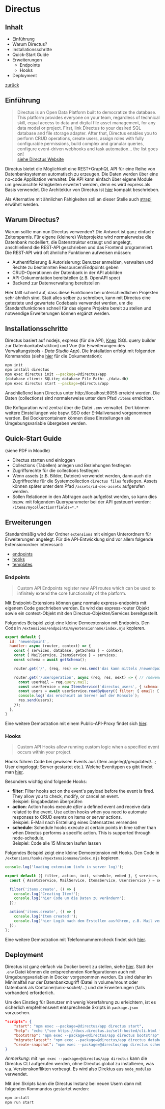 # Directus

## Inhalt

- Einführung
- Warum Directus?
- Installationsschritte
- Quick-Start Guide
- Erweiterungen
  - Endpoints
  - Hooks
- Deployment

[zurück](../README.md)

## Einführung

> Directus is an Open Data Platform built to democratize the database.
> This platform provides everyone on your team, regardless of technical skill, equal access to data and digital file asset management, for any data model or project. First, link Directus to your desired SQL database and file storage adapter. After that, Directus enables you to perform CRUD operations, create users, assign roles with fully configurable permissions, build complex and granular queries, configure event-driven webhooks and task automation... the list goes on!
> <br />[siehe Directus Website](https://docs.directus.io/getting-started/introduction.html)

Directus bietet die Möglichkeit eine REST+GraphQL API für eine Reihe von Datenbanksystemen automatisch zu erzeugen. Die Daten werden über eine no-code Applikation verwaltet. Die API kann einfach über eigene Module um gewünschte Fähigkeiten erweitert werden, denn es wird express als Basis verwendet. Die Architektur von Directus ist [hier](https://docs.directus.io/getting-started/architecture.html) kompakt beschrieben.

Als Alternative mit ähnlichen Fähigkeiten soll an dieser Stelle auch [strapi](https://strapi.io/) erwähnt werden.

## Warum Directus?

Warum sollte man nun Directus verwenden? Die Antwort ist ganz einfach: Zeitersparnis. Für eigene (kleinere) Webprojekte wird normalerweise die Datenbank modelliert, die Datenstruktur erzeugt und angelegt, anschließend die REST-API geschrieben und das Frontend programmiert. Die REST-API wird oft ähnliche Funktionen aufweisen müssen:

- Authentifizierung & Autorisierung: Benutzer anmelden, verwalten und Rechte zu bestimmten Ressourcen/Endpoints geben
- CRUD-Operationen der Datenbank in der API abbilden
- API-Dokumentation bereitstellen (z.B. OpenAPI spec)
- Backend zur Datenverwaltung bereitstellen

Hier fällt schnell auf, dass diese Funktionen bei unterschiedlichen Projekten sehr ähnlich sind. Statt alles selber zu schreiben, kann mit Directus eine getestete und gewartete Codebasis verwendet werden, um die Standardfunktionen schnell für das eigene Projekte bereit zu stellen und notwendige Erweiterungen können ergänzt werden.

## Installationsschritte

Directus basiert auf nodejs, express (für die API), [Knex](https://knexjs.org/) (SQL query builder zur Datenbankabstraktion) und Vue (für Erweiterungen des Verwaltungstools - *Data Studio App*). Die Installation erfolgt mit folgenden Kommandos (siehe [hier](https://docs.directus.io/self-hosted/cli.html) für die Dokumentation):

```sh
npm init
npm install directus
npm exec directus init --package=@directus/app
(database client: SQLite; database File Path: ./data.db)
npm exec directus start --package=@directus/app
```

Anschließend kann Directus unter http://localhost:8055 erreicht werden. Die Daten (collections) sind normalerweise unter dem Pfad `/items` erreichbar.

Die Kofiguration wird zentral über die Datei `.env` verwaltet. Dort können weitere Einstellungen wie bspw. SSO oder E-Mailversand vorgenommen werden. Bei Dockercontainern können diese Einstellungen als Umgebungsvariable übergeben werden.

## Quick-Start Guide

(siehe PDF in Moodle)

- Directus starten und einloggen
- Collections (Tabellen) anlegen und Beziehungen festlegen
- Zugriffsrechte für die collections festlegen
- Wenn assets (z.B. Bilder, Dateien) verwendet werden, dann auch die Zugriffrechte für die Systemcollection `directus files` festlegen. Assets können später unter dem Pfad `/assets/id-des-assets` aufgerufen werden.
- Sollen Relationen in den Abfragen auch aufgelöst werden, so kann dies bspw. mit folgendem Queryparameter bei der API gesteuert werden: `/items/mycollection?fields=*.*`

## Erweiterungen

Standardmäßig wird der Ordner `extensions` mit einigen Unterordnern für Erweiterungen angelegt. Für die API-Entwicklung sind vor allem folgende Extensionordner interessant:

- [endpoints](https://docs.directus.io/extensions/endpoints.html)
- [hooks](https://docs.directus.io/extensions/hooks.html)
- [templates](https://docs.directus.io/extensions/email-templates.html)

### Endpoints

> Custom API Endpoints register new API routes which can be used to infinitely extend the core functionality of the platform.

Mit Endpoint-Extensions können ganz normale express-endpoints mit eigenem Code geschrieben werden. Es wird das express-router Objekt sowie ein context-Objekt mit den Directus-Objekten/Services bereitgestellt.

Folgendes Beispiel zeigt eine kleine Demoextension mit Endpoints. Den Code in `/extensions/endpoints/myextensionname/index.mjs` kopieren.

```js
export default {
  id: 'newendpoint',
  handler: async (router, context) => {
    const { services, database, getSchema } = context;
    const { MailService, ItemsService } = services;
    const schema = await getSchema();

    router.get('/', (req, res) => res.send('das kann mittels /newendpoint/ erreicht werden'));

    router.get('/useroperation', async (req, res, next) => { // /newendpoint/useroperation?mail=xxx@yyy.zzz
      const userMail = req.query.mail;
      const userService = new ItemsService('directus_users', { schema: req.schema });
      const users = await userService.readByQuery({ filter: { email: { _eq: userMail } }, fields: ['*'] });
      console.log(`das erscheint am Server auf der Konsole`);
      res.send(users);
    });
  },
}
```

Eine weitere Demostration mit einem Public-API-Proxy findet sich [hier](https://docs.directus.io/guides/extensions/endpoints-api-proxy.html).

### Hooks

> Custom API Hooks allow running custom logic when a specified event occurs within your project.

Hooks führen Code bei gewissen Events aus (Item angelegt/geupdated/...; User eingeloggt; Server gestartet etc.). Welche Eventtypen es gibt findet man [hier](https://docs.directus.io/extensions/hooks.html#available-events).

Besonders wichtig sind folgende Hooks:

- **filter**: Filter hooks act on the event's payload before the event is fired. They allow you to check, modify, or cancel an event.<br />Beispiel: Eingabedaten überprüfen
- **action**: Action hooks execute *after* a defined event and receive data related to the event. Use action hooks when you need to automate responses to CRUD events on items or server actions.<br />Beispiel: E-Mail nach Erstellung eines Datensatzes versenden
- **schedule**: Schedule hooks execute at certain points in time rather than when Directus performs a specific action. This is supported through node-schedule.<br />Beispiel: Code alle 15 Minuten laufen lassen

Folgendes Beispiel zeigt eine kleine Demoextension mit Hooks. Den Code in `/extensions/hooks/myextensionname/index.mjs` kopieren.

```js
console.log('loading extension (info in server log)');

export default ({ filter, action, init, schedule, embed }, { services, exceptions, env, database, emitter, logger, getSchema }) => {
  const { AssetsService, MailService, ItemsService, UsersService } = services;

  filter('items.create', () => {
    console.log('Creating Item!');
    console.log('hier Code um die Daten zu verändern');
  });

  action('items.create', () => {
    console.log('Item created!');
    console.log('hier Logik nach dem Erstellen ausführen, z.B. Mail versenden');
  });
};
```

Eine weitere Demostration mit Telefonnummerncheck findet sich [hier](https://docs.directus.io/guides/extensions/hooks-validate-number-twilio.html).

## Deployment

Directus ist ganz einfach via Docker bereit zu stellen, siehe [hier](https://docs.directus.io/self-hosted/docker-guide.html). Statt der `.env` Datei können die entsprechenden Konfigurationen auch mit Umgebungsvariablen in Docker vorgenommen werden. Es sind daher im Minimalfall nur der Datenbankzugriff (Datei in volume/mount oder Datenbank als Container/unix-socket/...) und die Erweiterungen (falls vorhanden) erforderlich.

Um den Einstieg für Benutzer mit wenig Vorerfahrung zu erleichtern, ist es sicherlich empfehlenswert entsprechende Skripts in `package.json` vorzusehen.

```json
"scripts": {
    "start": "npm exec --package=@directus/app directus start",
    "help": "echo \"see https://docs.directus.io/self-hosted/cli.html for more CLI commands\"",
    "bootstrap": "npm exec --package=@directus/app directus bootstrap",
    "migrate:latest": "npm exec --package=@directus/app directus database migrate:latest",
    "create-snapshot": "npm exec --package=@directus/app directus schema snapshot ./snapshots/\"$(date \"+%F\" \"-snapshot-\"$(date \"+%s\")\".yaml"
}
```

*Anmerkung*: mit `npm exec --package=@directus/app directus` kann die Directus CLI aufgerufen werden, ohne Directus global zu installieren, was v.a. Versionskonflikten vorbeugt. Es wird also Direktus aus `node_modules` verwendet.

Mit den Skripts kann die Directus Instanz bei neuen Usern dann mit folgenden Kommandos gestartet werden:

```sh
npm install
npm run start
```
